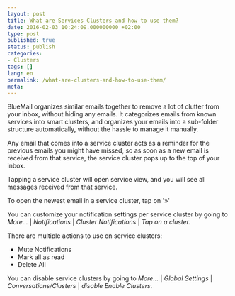 ```yaml
---
layout: post
title: What are Services Clusters and how to use them?
date: 2016-02-03 10:24:09.000000000 +02:00
type: post
published: true
status: publish
categories:
- Clusters
tags: []
lang: en
permalink: /what-are-clusters-and-how-to-use-them/
meta:
---
```


BlueMail organizes similar emails together to remove a lot of clutter from your inbox, without hiding any emails. It categorizes emails from known services into smart clusters, and organizes your emails into a sub-folder structure automatically, without the hassle to manage it manually.

Any email that comes into a service cluster acts as a reminder for the previous emails you might have missed, so as soon as a new email is received from that service, the service cluster pops up to the top of your inbox.

Tapping a service cluster will open service view, and you will see all messages received from that service.

To open the newest email in a service cluster, tap on '»'

You can customize your notification settings per service cluster by going to *More...* \| *Notifications* \| *Cluster Notifications* \| *Tap on a cluster.*

There are multiple actions to use on service clusters:

* Mute Notifications
* Mark all as read
* Delete All

You can disable service clusters by going to *More...* \| *Global Settings* \| *Conversations/Clusters* \| *disable Enable Clusters*.